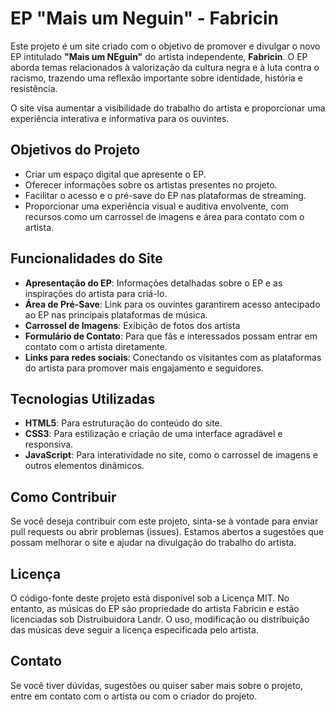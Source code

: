 # EP "Mais um Neguin" - Fabricin

Este projeto é um site criado com o objetivo de promover e divulgar o novo EP intitulado **"Mais um NEguin"** do artista independente, **Fabricin**. O EP aborda temas relacionados à valorização da cultura negra e à luta contra o racismo, trazendo uma reflexão importante sobre identidade, história e resistência.

O site visa aumentar a visibilidade do trabalho do artista e proporcionar uma experiência interativa e informativa para os ouvintes.

## Objetivos do Projeto

- Criar um espaço digital que apresente o EP.
- Oferecer informações sobre os artistas presentes no projeto.
- Facilitar o acesso e o pré-save do EP nas plataformas de streaming.
- Proporcionar uma experiência visual e auditiva envolvente, com recursos como um carrossel de imagens e área para contato com o artista.

## Funcionalidades do Site

- **Apresentação do EP**: Informações detalhadas sobre o EP e as inspirações do artista para criá-lo.
- **Área de Pré-Save**: Link para os ouvintes garantirem acesso antecipado ao EP nas principais plataformas de música.
- **Carrossel de Imagens**: Exibição de fotos dos artista
- **Formulário de Contato**: Para que fãs e interessados possam entrar em contato com o artista diretamente.
- **Links para redes sociais**: Conectando os visitantes com as plataformas do artista para promover mais engajamento e seguidores.

## Tecnologias Utilizadas

- **HTML5**: Para estruturação do conteúdo do site.
- **CSS3**: Para estilização e criação de uma interface agradável e responsiva.
- **JavaScript**: Para interatividade no site, como o carrossel de imagens e outros elementos dinâmicos.

## Como Contribuir

Se você deseja contribuir com este projeto, sinta-se à vontade para enviar pull requests ou abrir problemas (issues). Estamos abertos a sugestões que possam melhorar o site e ajudar na divulgação do trabalho do artista.

## Licença

O código-fonte deste projeto está disponível sob a Licença MIT. No entanto, as músicas do EP são propriedade do artista Fabricin e estão licenciadas sob Distruibuidora Landr. O uso, modificação ou distribuição das músicas deve seguir a licença especificada pelo artista.

## Contato

Se você tiver dúvidas, sugestões ou quiser saber mais sobre o projeto, entre em contato com o artista ou com o criador do projeto.

